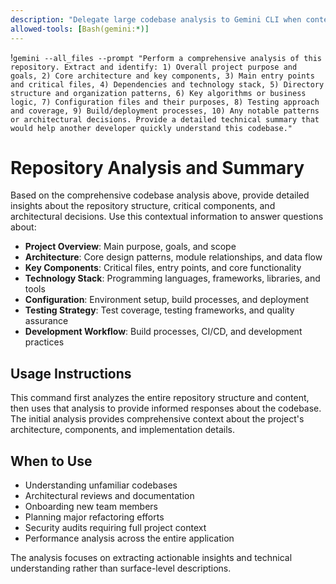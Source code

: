 ```yaml
---
description: "Delegate large codebase analysis to Gemini CLI when context limits are exceeded"
allowed-tools: [Bash(gemini:*)]
---
```


!`gemini --all_files --prompt "Perform a comprehensive analysis of this repository. Extract and identify: 1) Overall project purpose and goals, 2) Core architecture and key components, 3) Main entry points and critical files, 4) Dependencies and technology stack, 5) Directory structure and organization patterns, 6) Key algorithms or business logic, 7) Configuration files and their purposes, 8) Testing approach and coverage, 9) Build/deployment processes, 10) Any notable patterns or architectural decisions. Provide a detailed technical summary that would help another developer quickly understand this codebase."`

# Repository Analysis and Summary

Based on the comprehensive codebase analysis above, provide detailed insights about the repository structure, critical components, and architectural decisions. Use this contextual information to answer questions about:

- **Project Overview**: Main purpose, goals, and scope
- **Architecture**: Core design patterns, module relationships, and data flow
- **Key Components**: Critical files, entry points, and core functionality
- **Technology Stack**: Programming languages, frameworks, libraries, and tools
- **Configuration**: Environment setup, build processes, and deployment
- **Testing Strategy**: Test coverage, testing frameworks, and quality assurance
- **Development Workflow**: Build processes, CI/CD, and development practices

## Usage Instructions

This command first analyzes the entire repository structure and content, then uses that analysis to provide informed responses about the codebase. The initial analysis provides comprehensive context about the project's architecture, components, and implementation details.

## When to Use

- Understanding unfamiliar codebases
- Architectural reviews and documentation
- Onboarding new team members
- Planning major refactoring efforts
- Security audits requiring full project context
- Performance analysis across the entire application

The analysis focuses on extracting actionable insights and technical understanding rather than surface-level descriptions.
